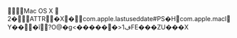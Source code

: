     Mac OS X         2   �                                           ATTR         �   X                  �     com.apple.lastuseddate#PS       �   H  com.apple.macl   Y�`    `�      �î?O@�g<����� �>ڣ1FE���ZU���X                                    
